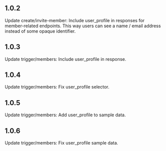 ## 1.0.2

Update create/invite-member: Include user_profile in responses for member-related endpoints. This way users can see a name / email address instead of some opaque identifier.

## 1.0.3

Update trigger/members: Include user_profile in response.

## 1.0.4

Update trigger/members: Fix user_profile selector.

## 1.0.5

Update trigger/members: Add user_profile to sample data.

## 1.0.6

Update trigger/members: Fix user_profile sample data.
